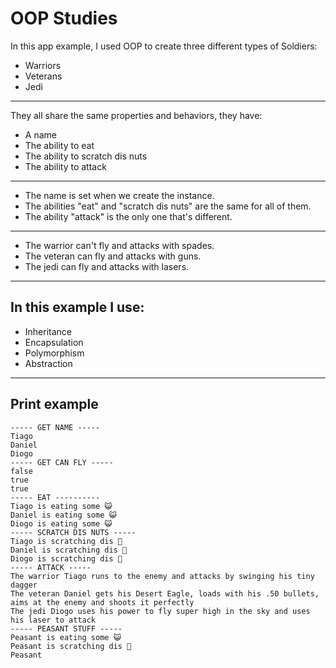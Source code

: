# OOP Studies

In this app example, I used OOP to create three different types of Soldiers:
- Warriors
- Veterans
- Jedi
---
They all share the same properties and behaviors, they have:
- A name
- The ability to eat
- The ability to scratch dis nuts
- The ability to attack
---
- The name is set when we create the instance.
- The abilities "eat" and "scratch dis nuts" are the same for all of them.
- The ability "attack" is the only one that's different.
---
- The warrior can't fly and attacks with spades.
- The veteran can fly and attacks with guns.
- The jedi can fly and attacks with lasers.
---
## In this example I use:
- Inheritance
- Encapsulation
- Polymorphism
- Abstraction
---
## Print example
```
----- GET NAME -----
Tiago
Daniel
Diogo
----- GET CAN FLY -----
false
true
true
----- EAT ----------
Tiago is eating some 😺
Daniel is eating some 😺
Diogo is eating some 😺
----- SCRATCH DIS NUTS -----
Tiago is scratching dis 🥜
Daniel is scratching dis 🥜
Diogo is scratching dis 🥜
----- ATTACK -----
The warrior Tiago runs to the enemy and attacks by swinging his tiny dagger
The veteran Daniel gets his Desert Eagle, loads with his .50 bullets, aims at the enemy and shoots it perfectly
The jedi Diogo uses his power to fly super high in the sky and uses his laser to attack
----- PEASANT STUFF -----
Peasant is eating some 😺
Peasant is scratching dis 🥜
Peasant
```